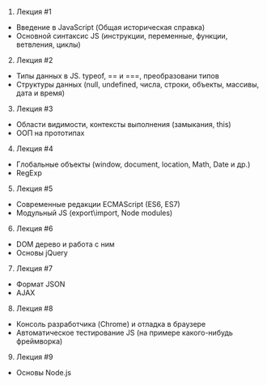 1.	Лекция #1
 - Введение в JavaScript (Общая историческая справка)
 - 	Основной синтаксис JS (инструкции, переменные, функции, ветвления, циклы)
2.	Лекция #2
 - 	Типы данных в JS. typeof, == и ===, преобразовани типов
 - 	Структуры данных (null, undefined, числа, строки, объекты, массивы, дата и время)
3.	Лекция #3
 - 	Области видимости, контексты выполнения (замыкания, this)
 - 	ООП на прототипах
4.	Лекция #4
 - 	Глобальные объекты (window, document, location, Math, Date и др.)
 - 	RegExp
5.	Лекция #5
 - 	Современные редакции ECMAScript (ES6, ES7)
 - 	Модульный JS (export\import, Node modules)
6.	Лекция #6
 - 	DOM дерево и работа с ним
 - 	Основы jQuery
7.	Лекция #7
 - 	Формат JSON
 - 	AJAX
8.	Лекция #8
 - 	Консоль разработчика (Chrome) и отладка в браузере
 - 	Автоматическое тестирование JS (на примере какого-нибудь фреймворка)
9.	Лекция #9
 - 	Основы Node.js
